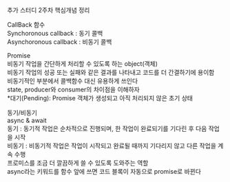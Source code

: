 추가 스터디 2주차 핵심개념 정리

CallBack 함수  
Synchoronous callback : 동기 콜백  
Asynchoronous callback : 비동기 콜백  

  
Promise  
비동기 작업을 간단하게 처리할 수 있도록 하는 object(객체)  
비동기 작업의 성공 또는 실패와 같은 결과를 나타내고 코드를 더 간결하기에 용이함  
비동기적인 부분에서 콜백함수 대신 유용하게 쓰인다  
state, producer와 consumer의 차이점을 이해하자  
*대기(Pending): Promise 객체가 생성되고 아직 처리되지 않은 초기 상태  
  

동기/비동기  
async & await  
동기 : 동기적 작업은 순차적으로 진행되며, 한 작업이 완료되기를 기다린 후 다음 작업을 시작  
비동기 : 비동기적 작업은 작업이 시작되고 완료될 때까지 기다리지 않고 다른 작업을 계속 수행  
프로미스를 조금 더 깔끔하게 쓸 수 있도록 도와주는 역할  
async라는 키워드를 함수 앞에 쓰면 코드 블록이 자동으로 promise로 바뀐다  
